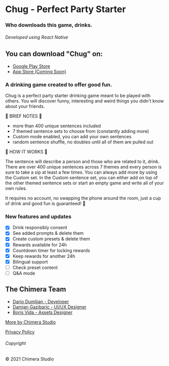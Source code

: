 # Chug - Perfect Party Starter

### Who downloads this game, drinks.

###### Developed using React Native

## You can download "Chug" on:

-   [Google Play Store](https://play.google.com/store/apps/details?id=com.chimerastudio.chug)
-   [App Store (Coming Soon)](https://apps.apple.com/us/developer/dario-dumlijan/id1561674382)

### A drinking game created to offer good fun.

Chug is a perfect party starter drinking game meant to be played with others. You will discover funny, interesting and weird things you didn't know about your friends.

:beer: BRIEF NOTES :beer:

-   more than 400 unique sentences included
-   7 themed sentence sets to choose from (constantly adding more)
-   Custom mode enabled, you can add your own sentences
-   random sentence shuffle, no doubles until all of them are pulled out

:beer: HOW IT WORKS :beer:

The sentence will describe a person and those who are related to it, drink. There are over 400 unique sentences across 7 themes and every person is sure to take a sip at least a few times. You can always add more by using the Custom set. In the Custom sentence set, you can either add on top of the other themed sentence sets or start an empty game and write all of your own rules.

It requires no account, no swapping the phone around the room, just a cup of drink and good fun is guaranteed! :beer:

### New features and updates

-   [x] Drink responsibly consent
-   [x] See added prompts & delete them
-   [x] Create custom presets & delete them
-   [x] Rewards available for 24h
-   [x] Countdown timer for locking rewards
-   [x] Keep rewards for another 24h
-   [x] Bilingual support
-   [ ] Check preset content
-   [ ] Q&A mode

## The Chimera Team

-   [Dario Dumlijan - Developer](https://linktr.ee/DarioDumlijan)
-   [Damjan Gazibaric - UI/UX Designer](https://behance.net/gazdadesigns)
-   [Boris Vida - Assets Designer](https://behance.net/lemondesignuk)

[More by Chimera Studio](https://linktr.ee/chimerastudiotm)

[Privacy Policy](https://sites.google.com/view/chimerastudio/home)

###### Copyright

© 2021 Chimera Studio
